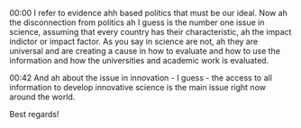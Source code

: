 00:00 I refer to evidence ahh based politics that must be our ideal. Now ah the disconnection from politics ah I guess is the number one issue in science, assuming that every country has their characteristic, ah  the impact indictor or impact factor. As you say in science are not, ah they are universal and are creating a cause in how to evaluate and how to use the information and how the universities and academic work is evaluated.

 00:42 And ah about the issue in innovation - I guess - the access to all information to develop innovative science is the main issue right now around the world.

Best regards!
